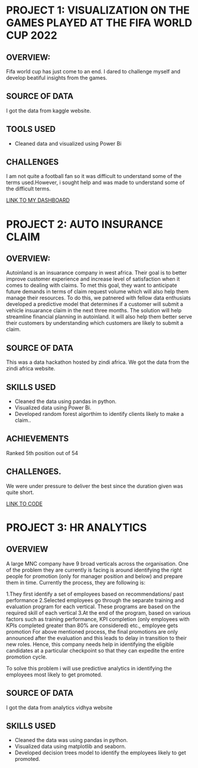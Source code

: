 # PROJECT 1:  VISUALIZATION ON THE GAMES PLAYED AT THE FIFA WORLD CUP 2022
## OVERVIEW:
Fifa world cup has just come to an end. I dared to challenge myself and develop beatiful insights from the games.

## SOURCE OF DATA
I got the data from kaggle website.

## TOOLS USED
* Cleaned data and visualized using Power Bi

## CHALLENGES 
I am not quite a football fan so it was difficult to understand some of the terms used.However, i sought help and was made to understand some of the difficult terms.

[LINK TO MY DASHBOARD](https://github.com/trintambogo/fifa_world_cup_2022/blob/main/fifa2.pdf)

# PROJECT 2: AUTO INSURANCE CLAIM

## OVERVIEW:
Autoinland is an insuarance company in west africa. Their goal is to better improve customer experience and increase level of satisfaction when it comes to dealing with claims. To met this goal, they want to anticipate future demands in terms of claim request volume which will also help them manage their resources. To do this, we patnered with fellow data enthusiats developed a predictive model that determines if a customer will submit a vehicle insuarance claim in the next three months. The solution will help streamline financial planning in autoinland. it will also help them better serve their customers by understanding which customers are likely to submit a claim.

## SOURCE OF DATA
This was a data hackathon hosted by zindi africa. We got the data from the zindi africa website.

## SKILLS USED
* Cleaned the data using pandas in python.
* Visualized data using Power Bi.
* Developed random forest algorthim to identify clients likely to make a claim..

## ACHIEVEMENTS
Ranked 5th position out of 54

## CHALLENGES.
We were under pressure to deliver the best since the duration given was quite short.

[LINK TO CODE](https://github.com/trintambogo/portfolio/blob/main/Final%20Insuarance%20Claim%20(1).ipynb)

# PROJECT 3: HR ANALYTICS

## OVERVIEW
A large MNC company have 9 broad verticals across the organisation. One of the problem they are currently is facing is around identifying the right people for promotion (only for manager position and below) and prepare them in time. Currently the process, they are following is:

1.They first identify a set of employees based on recommendations/ past performance
2.Selected employees go through the separate training and evaluation program for each vertical. These programs are based on the required skill of each vertical
3.At the end of the program, based on various factors such as training performance, KPI completion (only employees with KPIs completed greater than 80% are considered) etc., employee gets promotion
For above mentioned process, the final promotions are only announced after the evaluation and this leads to delay in transition to their new roles. Hence, this company needs help in identifying the eligible candidates at a particular checkpoint so that they can expedite the entire promotion cycle.

To solve this problem i will use predictive analytics in identifying the employees most likely to get promoted.

## SOURCE OF DATA
I got the data from analytics vidhya website

## SKILLS USED
* Cleaned the data was using pandas in python.
* Visualized data using matplotlib and seaborn. 
* Developed decision trees model to identify the employees likely to get promoted. 





